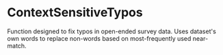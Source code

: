 # ContextSensitiveTypos
Function designed to fix typos in open-ended survey data. Uses dataset's own words to replace non-words based on most-frequently used near-match.

